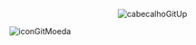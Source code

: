 <div align="center">

![cabecalhoGitUp](https://github.com/user-attachments/assets/37d17330-2f59-4eba-b6e0-7941829d74d0)

</div>

![iconGitMoeda](https://github.com/user-attachments/assets/b33b82c4-b95f-463f-b151-dfb8b700870b)
